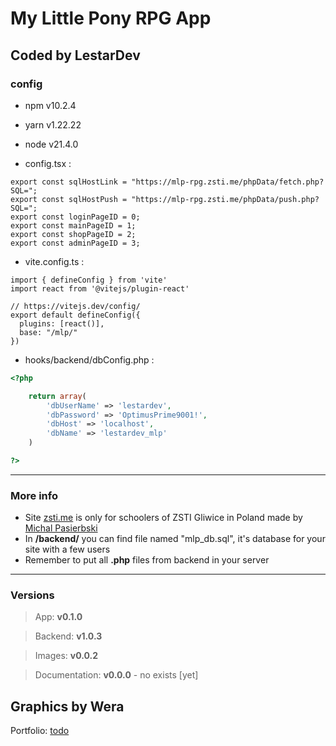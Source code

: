# My Little Pony RPG App
## Coded by LestarDev

### config

- npm v10.2.4
- yarn v1.22.22
- node v21.4.0

- config.tsx :

```TS
export const sqlHostLink = "https://mlp-rpg.zsti.me/phpData/fetch.php?SQL=";
export const sqlHostPush = "https://mlp-rpg.zsti.me/phpData/push.php?SQL=";
export const loginPageID = 0;
export const mainPageID = 1;
export const shopPageID = 2;
export const adminPageID = 3;
```

- vite.config.ts : 

```TS
import { defineConfig } from 'vite'
import react from '@vitejs/plugin-react'

// https://vitejs.dev/config/
export default defineConfig({
  plugins: [react()],
  base: "/mlp/"
})
```

- hooks/backend/dbConfig.php :

```PHP
<?php

    return array(
        'dbUserName' => 'lestardev',
        'dbPassword' => 'OptimusPrime9001!',
        'dbHost' => 'localhost',
        'dbName' => 'lestardev_mlp'
    )

?>
```

***

### More info

* Site [zsti.me][1] is only for schoolers of ZSTI Gliwice in Poland made by [Michal Pasierbski][2]
* In  __/backend/__ you can find file named "mlp_db.sql", it's database for your site with a few users
* Remember to put all **.php** files from backend in your server 

---

### Versions

> App: **v0.1.0**

> Backend: **v1.0.3**

> Images: **v0.0.2**

> Documentation: **v0.0.0** - no exists [yet]

## Graphics by Wera

Portfolio: [todo][3]

[1]: https://zsti.me/
[2]: https://pasierb.ski/ 
[3]: https://blank.com/
